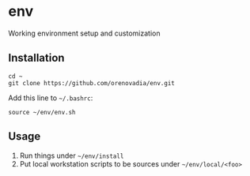 # env
Working environment setup and customization

## Installation

```
cd ~
git clone https://github.com/orenovadia/env.git
```

Add this line to `~/.bashrc`:
```
source ~/env/env.sh
```

## Usage

1. Run things under `~/env/install`
2. Put local workstation scripts to be sources under `~/env/local/<foo>`

